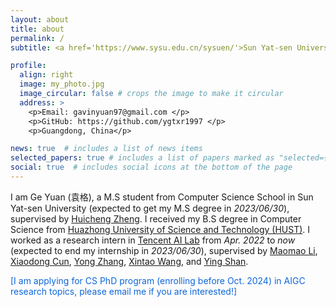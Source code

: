```yaml
---
layout: about
title: about
permalink: /
subtitle: <a href='https://www.sysu.edu.cn/sysuen/'>Sun Yat-sen University, China</a>. <a href='gavinyuan97@gmail.com'>gavinyuan97@gmail.com</a>. <a href='https://github.com/ygtxr1997'>GitHub</a>

profile:
  align: right
  image: my_photo.jpg
  image_circular: false # crops the image to make it circular
  address: >
    <p>Email: gavinyuan97@gmail.com </p>
    <p>GitHub: https://github.com/ygtxr1997 </p>
    <p>Guangdong, China</p>

news: true  # includes a list of news items
selected_papers: true # includes a list of papers marked as "selected={true}"
social: true  # includes social icons at the bottom of the page
---
```


I am Ge Yuan (袁格), a M.S student from Computer Science School in Sun Yat-sen University (expected to get my M.S degree in *2023/06/30*), supervised by [Huicheng Zheng](https://scholar.google.com/citations?user=CCUQi50AAAAJ&hl=de).
I received my B.S degree in Computer Science from [Huazhong University of Science and Technology (HUST)](http://english.hust.edu.cn/).
I worked as a research intern in [Tencent AI Lab](https://ai.tencent.com/ailab/en/index) from *Apr. 2022* to *now* (expected to end my internship in *2023/06/30*), supervised by [Maomao Li](https://scholar.google.com/citations?user=ym_t6QYAAAAJ&hl=zh-CN&oi=sra), [Xiaodong Cun](https://vinthony.github.io/academic/), [Yong Zhang](https://yzhang2016.github.io/), [Xintao Wang](https://xinntao.github.io/), and [Ying Shan](https://scholar.google.com/citations?hl=zh-CN&user=4oXBp9UAAAAJ).

<font color="#0d66dd">[I am applying for CS PhD program (enrolling before Oct. 2024) in AIGC research topics, please email me if you are interested!]</font>
